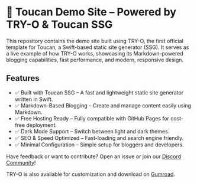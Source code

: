 # 🚀 Toucan Demo Site – Powered by TRY-O & Toucan SSG 

This repository contains the demo site built using TRY-O, the first official template for Toucan, a Swift-based static site generator (SSG). It serves as a live example of how TRY-O works, showcasing its Markdown-powered blogging capabilities, fast performance, and modern, responsive design.

## Features
- ✅ Built with Toucan SSG – A fast and lightweight static site generator written in Swift.
- ✅ Markdown-Based Blogging – Create and manage content easily using Markdown.
- ✅ Free Hosting Ready – Fully compatible with GitHub Pages for cost-free deployment.
- ✅ Dark Mode Support – Switch between light and dark themes.
- ✅ SEO & Speed Optimized – Fast-loading and search engine friendly.
- ✅ Minimal Configuration – Simple setup for bloggers and developers.

Have feedback or want to contribute? Open an issue or join our [Discord Community](https://discord.gg/HWvykFP9)!

TRY-O is also available for customization and download on [Gumroad](https://binarybirds.gumroad.com/l/TRY-O).
